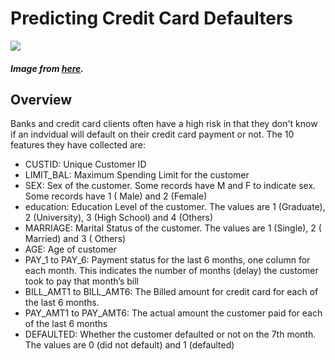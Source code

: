 Predicting Credit Card Defaulters
=


![](https://blog.bankbazaar.com/wp-content/uploads/2016/03/Surviving-a-Credit-Card-Default.png)
##### Image from [here](https://blog.bankbazaar.com).

Overview
-

Banks and credit card clients often have a high risk in that they don't know if an indvidual will default on their credit card payment or not. The 10 features they have collected are:

* CUSTID: Unique Customer ID
* LIMIT_BAL: Maximum Spending Limit for the customer
* SEX: Sex of the customer. Some records have M and F to indicate sex. Some records have 1 ( Male) and 2 (Female)
* education: Education Level of the customer. The values are 1 (Graduate), 2 (University), 3 (High School) and 4 (Others)
* MARRIAGE: Marital Status of the customer. The values are 1 (Single), 2 ( Married) and 3 ( Others)
* AGE: Age of customer
* PAY_1 to PAY_6: Payment status for the last 6 months, one column for each month. This indicates the number of months (delay)                  the customer took to pay that month’s bill
* BILL_AMT1 to BILL_AMT6: The Billed amount for credit card for each of the last 6 months.
* PAY_AMT1 to PAY_AMT6: The actual amount the customer paid for each of the last 6 months
* DEFAULTED: Whether the customer defaulted or not on the 7th month. The values are 0 (did not default) and 1 (defaulted)


